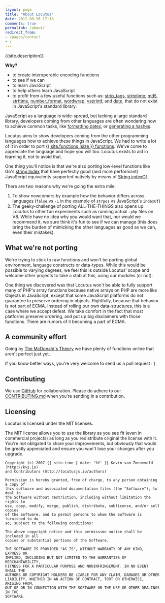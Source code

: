 ```yaml
---
layout: page
title: "About Locutus"
date: 2012-09-26 17:18
comments: true
permalink: /about/
redirect_from:
- /pages/contact
- /
---
```


{{site.description}}

**Why?**

 - to create interoperable encoding functions
 - to see if we can
 - to learn JavaScript
 - to help others learn JavaScript
 - to profit from a few useful functions such as:
[strip_tags](/php/strip_tags/),
[strtotime](/php/strtotime/),
[md5](/php/md5/),
[strftime](/php/strftime/),
[number_format](/php/number_format/),
[wordwrap](/php/wordwrap/), 
[vsprintf](/php/vsprintf/), and
[date](/php/date/), that do not exist in JavaScript's standard library.

JavaScript as a language is wide-spread, but lacking a large 
standard library, developers coming from other languages are often wondering how
to achieve common tasks, like [formatting dates](/php/strftime/), 
or [generating a hashes](/php/sha1/).

Locutus aims to show developers coming from the other programming languages
how to achieve these things in JavaScript. We had to write a lot of it in order to port 
[{{ site.functions |size }} functions](/functions).
We've come to appreciate the language and hope you will too. Locutus exists to aid in learning it, not to avoid that.

One thing you'll notice is that we're also porting low-level functions like Go's [string.Index](/golang/strings/Index/)
that have perfectly good (and more performant) JavaScript equivalents supported natively by means of [String.indexOf](https://developer.mozilla.org/en-US/docs/JavaScript/Reference/Global_Objects/String/indexOf).

There are two reasons why we're going the extra mile:

1. To show newcomers by example how the behavior differs across languages (`false` vs `-1` in the example of `strpos` vs JavaScript's `indexOf`)
2. The geeky-challenge of porting ALL-THE-THINGS also opens up Locutus to other fun experiments such as running actual `.php` files on V8. While have no idea why you would want that, nor would we recommend it, we sure think it's fun to see if we can manage (this does bring the burden of mimicking the other languages as good as we can, even their mistakes).

## What we're not porting

We're trying to stick to raw functions and won't be porting global environment, language constructs or data-types. While this would be possible to varying degrees, we feel this is outside Locutus' scope and welcome other projects to take a stab at this, using our modules (or not).

One thing we discovered was that Locutus won't be able to fully support many of PHP's array functions because native arrays on PHP are more like Objects in JavaScript, except that some JavaScript platforms do not guarantee to preserve ordering in objects. Rightfully, because that behavior is not part of ECMA. Instead of rolling our own data-structures, this is a case where we accept defeat. We take comfort in the fact that most platforms preserve ordering, and put up big disclaimers with those functions. There are rumors of it becoming a part of ECMA.

## A community effort

Going by [The McDonald's Theory](https://medium.com/what-i-learned-building/9216e1c9da7d) 
we have plenty of functions online that aren't perfect just yet.

If you know better ways, you're very welcome to send us a pull request : )

## Contributing

We use [GitHub](http://github.com/kvz/locutus) for collaboration.
Please do adhere to our [CONTRIBUTING.md](http://github.com/kvz/locutus/CONTRIBUTING.md) when you're
sending in a contribution.

## Licensing

Locutus is licensed under the MIT licenses.

The MIT license allows you to use the library as you see fit (even in commercial projects) as long as you redistribute original the license with it. You're not obligated to share your improvements, but obviously that would be greatly appreciated and ensure you won't lose your changes after you upgrade.

	Copyright (c) 2007-{{ site.time | date: '%Y' }} Kevin van Zonneveld (http://kvz.io) 
	and Contributors (http://locutusjs.io/authors)

	Permission is hereby granted, free of charge, to any person obtaining a copy of
	this software and associated documentation files (the "Software"), to deal in
	the Software without restriction, including without limitation the rights to
	use, copy, modify, merge, publish, distribute, sublicense, and/or sell copies
	of the Software, and to permit persons to whom the Software is furnished to do
	so, subject to the following conditions:

	The above copyright notice and this permission notice shall be included in all
	copies or substantial portions of the Software.

	THE SOFTWARE IS PROVIDED "AS IS", WITHOUT WARRANTY OF ANY KIND, EXPRESS OR
	IMPLIED, INCLUDING BUT NOT LIMITED TO THE WARRANTIES OF MERCHANTABILITY,
	FITNESS FOR A PARTICULAR PURPOSE AND NONINFRINGEMENT. IN NO EVENT SHALL THE
	AUTHORS OR COPYRIGHT HOLDERS BE LIABLE FOR ANY CLAIM, DAMAGES OR OTHER
	LIABILITY, WHETHER IN AN ACTION OF CONTRACT, TORT OR OTHERWISE, ARISING FROM,
	OUT OF OR IN CONNECTION WITH THE SOFTWARE OR THE USE OR OTHER DEALINGS IN THE
	SOFTWARE.
